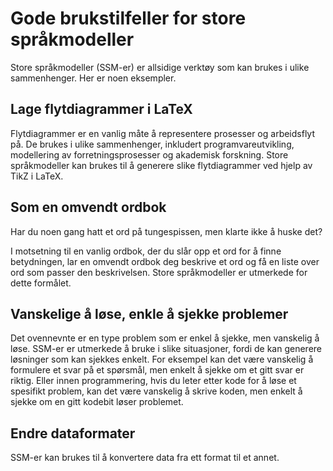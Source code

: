 # Gode brukstilfeller for store språkmodeller

Store språkmodeller (SSM-er) er allsidige verktøy som kan brukes i ulike sammenhenger. Her er noen eksempler.

## Lage flytdiagrammer i LaTeX

Flytdiagrammer er en vanlig måte å representere prosesser og arbeidsflyt på.
De brukes i ulike sammenhenger, inkludert programvareutvikling, modellering av forretningsprosesser og akademisk forskning.
Store språkmodeller kan brukes til å generere slike flytdiagrammer ved hjelp av TikZ i LaTeX.

## Som en omvendt ordbok

Har du noen gang hatt et ord på tungespissen, men klarte ikke å huske det?

I motsetning til en vanlig ordbok, der du slår opp et ord for å finne betydningen, lar en omvendt ordbok deg beskrive et ord og få en liste over ord som passer den beskrivelsen.
Store språkmodeller er utmerkede for dette formålet.

## Vanskelige å løse, enkle å sjekke problemer

Det ovennevnte er en type problem som er enkel å sjekke, men vanskelig å løse.
SSM-er er utmerkede å bruke i slike situasjoner, fordi de kan generere løsninger som kan sjekkes enkelt.
For eksempel kan det være vanskelig å formulere et svar på et spørsmål, men enkelt å sjekke om et gitt svar er riktig.
Eller innen programmering, hvis du leter etter kode for å løse et spesifikt problem, kan det være vanskelig å skrive koden, men enkelt å sjekke om en gitt kodebit løser problemet.

## Endre dataformater

SSM-er kan brukes til å konvertere data fra ett format til et annet.